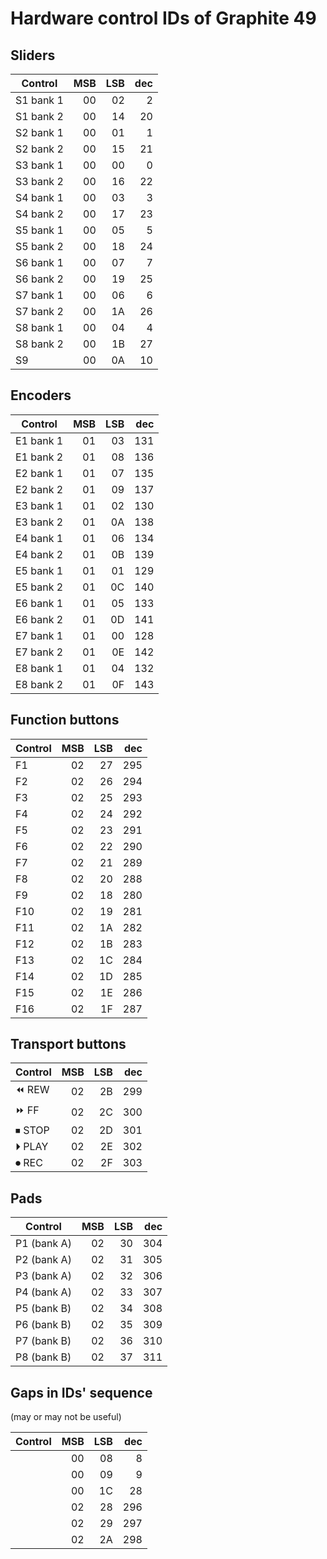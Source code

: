 # Hardware control IDs of Graphite 49

## Sliders

| Control   | MSB | LSB | dec |
|-----------|----:|----:|----:|
| S1 bank 1 | 00  | 02  | 2   |
| S1 bank 2 | 00  | 14  | 20  |
| S2 bank 1 | 00  | 01  | 1   |
| S2 bank 2 | 00  | 15  | 21  |
| S3 bank 1 | 00  | 00  | 0   |
| S3 bank 2 | 00  | 16  | 22  |
| S4 bank 1 | 00  | 03  | 3   |
| S4 bank 2 | 00  | 17  | 23  |
| S5 bank 1 | 00  | 05  | 5   |
| S5 bank 2 | 00  | 18  | 24  |
| S6 bank 1 | 00  | 07  | 7   |
| S6 bank 2 | 00  | 19  | 25  |
| S7 bank 1 | 00  | 06  | 6   |
| S7 bank 2 | 00  | 1A  | 26  |
| S8 bank 1 | 00  | 04  | 4   |
| S8 bank 2 | 00  | 1B  | 27  |
| S9        | 00  | 0A  | 10  |

## Encoders

| Control   | MSB | LSB | dec |
|-----------|----:|----:|----:|
| E1 bank 1 | 01  | 03  | 131 |
| E1 bank 2 | 01  | 08  | 136 |
| E2 bank 1 | 01  | 07  | 135 |
| E2 bank 2 | 01  | 09  | 137 |
| E3 bank 1 | 01  | 02  | 130 |
| E3 bank 2 | 01  | 0A  | 138 |
| E4 bank 1 | 01  | 06  | 134 |
| E4 bank 2 | 01  | 0B  | 139 |
| E5 bank 1 | 01  | 01  | 129 |
| E5 bank 2 | 01  | 0C  | 140 |
| E6 bank 1 | 01  | 05  | 133 |
| E6 bank 2 | 01  | 0D  | 141 |
| E7 bank 1 | 01  | 00  | 128 |
| E7 bank 2 | 01  | 0E  | 142 |
| E8 bank 1 | 01  | 04  | 132 |
| E8 bank 2 | 01  | 0F  | 143 |

## Function buttons

| Control   | MSB | LSB | dec |
|-----------|----:|----:|----:|
| F1        | 02  | 27  | 295 |
| F2        | 02  | 26  | 294 |
| F3        | 02  | 25  | 293 |
| F4        | 02  | 24  | 292 |
| F5        | 02  | 23  | 291 |
| F6        | 02  | 22  | 290 |
| F7        | 02  | 21  | 289 |
| F8        | 02  | 20  | 288 |
| F9        | 02  | 18  | 280 |
| F10       | 02  | 19  | 281 |
| F11       | 02  | 1A  | 282 |
| F12       | 02  | 1B  | 283 |
| F13       | 02  | 1C  | 284 |
| F14       | 02  | 1D  | 285 |
| F15       | 02  | 1E  | 286 |
| F16       | 02  | 1F  | 287 |

## Transport buttons

| Control | MSB | LSB | dec |
|---------|----:|----:|----:|
| ⏪ REW  | 02  | 2B  | 299 |
| ⏩ FF   | 02  | 2C  | 300 |
| ⏹ STOP  | 02  | 2D  | 301 |
| ⏵ PLAY  | 02  | 2E  | 302 |
| ⏺ REC   | 02  | 2F  | 303 |

## Pads

| Control     | MSB | LSB | dec |
|-------------|----:|----:|----:|
| P1 (bank A) | 02  | 30  | 304 |
| P2 (bank A) | 02  | 31  | 305 |
| P3 (bank A) | 02  | 32  | 306 |
| P4 (bank A) | 02  | 33  | 307 |
| P5 (bank B) | 02  | 34  | 308 |
| P6 (bank B) | 02  | 35  | 309 |
| P7 (bank B) | 02  | 36  | 310 |
| P8 (bank B) | 02  | 37  | 311 |

## Gaps in IDs' sequence

(may or may not be useful)

| Control   | MSB | LSB | dec |
|-----------|----:|----:|----:|
|           | 00  | 08  | 8   |
|           | 00  | 09  | 9   |
|           | 00  | 1C  | 28  |
|           | 02  | 28  | 296 |
|           | 02  | 29  | 297 |
|           | 02  | 2A  | 298 |
